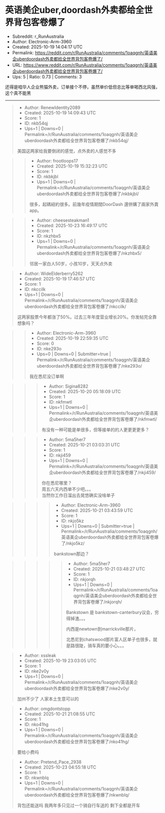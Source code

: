 # 英语美企uber,doordash外卖都给全世界背包客卷爆了

- Subreddit: r_RunAustralia
- Author: Electronic-Arm-3960
- Created: 2025-10-19 14:04:17 UTC
- Permalink: https://reddit.com/r/RunAustralia/comments/1oaqgnh/英语美企uberdoordash外卖都给全世界背包客卷爆了/
- URL: https://www.reddit.com/r/RunAustralia/comments/1oaqgnh/英语美企uberdoordash外卖都给全世界背包客卷爆了/
- Ups: 5 | Ratio: 0.73 | Comments: 3


还得是咱华人企业熊猫外卖，订单接个不停，虽然单价低但总比等单喝西北风强，这个真不能黑


---

> - Author: RenewIdentity2089
> - Created: 2025-10-19 14:09:43 UTC
> - Score: 1
> - ID: nkb54qj
> - Ups=1 | Downs=0 | Permalink=/r/RunAustralia/comments/1oaqgnh/英语美企uberdoordash外卖都给全世界背包客卷爆了/nkb54qj/
>
> 美国这两家给我要倒闭的感觉，点外卖的人感觉不多

>> - Author: frootloops17
>> - Created: 2025-10-19 15:32:23 UTC
>> - Score: 1
>> - ID: nkbkjbl
>> - Ups=1 | Downs=0 | Permalink=/r/RunAustralia/comments/1oaqgnh/英语美企uberdoordash外卖都给全世界背包客卷爆了/nkbkjbl/
>>
>> 很多，起碼紐約很多。前幾年疫情期間DoorDash 還併購了兩家外賣app。

>> - Author: cheesesteakman1
>> - Created: 2025-10-23 16:49:17 UTC
>> - Score: 1
>> - ID: nkzhbx5
>> - Ups=1 | Downs=0 | Permalink=/r/RunAustralia/comments/1oaqgnh/英语美企uberdoordash外卖都给全世界背包客卷爆了/nkzhbx5/
>>
>> 邻居一家白人50岁，小孩10岁，天天点外卖

> - Author: WideElderberry5262
> - Created: 2025-10-19 17:46:57 UTC
> - Score: 1
> - ID: nkccilk
> - Ups=1 | Downs=0 | Permalink=/r/RunAustralia/comments/1oaqgnh/英语美企uberdoordash外卖都给全世界背包客卷爆了/nkccilk/
>
> 这两家股票今年都涨了50%。过去三年年度营业增长20%。你发帖完全靠想象吗？

>> - Author: Electronic-Arm-3960
>> - Created: 2025-10-19 22:59:35 UTC
>> - Score: 0
>> - ID: nke293o
>> - Ups=0 | Downs=0 | Submitter=true | Permalink=/r/RunAustralia/comments/1oaqgnh/英语美企uberdoordash外卖都给全世界背包客卷爆了/nke293o/
>>
>> 我在悉尼没订单啊

>>> - Author: Sigina8282
>>> - Created: 2025-10-20 05:18:09 UTC
>>> - Score: 1
>>> - ID: nkfmwtl
>>> - Ups=1 | Downs=0 | Permalink=/r/RunAustralia/comments/1oaqgnh/英语美企uberdoordash外卖都给全世界背包客卷爆了/nkfmwtl/
>>>
>>> 有没有一种可能是单很多，但等接单的的人更更更更多？

>>> - Author: 5ma5her7
>>> - Created: 2025-10-21 03:03:31 UTC
>>> - Score: 1
>>> - ID: nkji459
>>> - Ups=1 | Downs=0 | Permalink=/r/RunAustralia/comments/1oaqgnh/英语美企uberdoordash外卖都给全世界背包客卷爆了/nkji459/
>>>
>>> 你在悉尼哪里？     
>>> 周五六天内西单不少吧。。。    
>>> 当然你工作日溜出去晃悠确实没啥单子

>>>> - Author: Electronic-Arm-3960
>>>> - Created: 2025-10-21 03:43:59 UTC
>>>> - Score: 1
>>>> - ID: nkjo5kz
>>>> - Ups=1 | Downs=0 | Submitter=true | Permalink=/r/RunAustralia/comments/1oaqgnh/英语美企uberdoordash外卖都给全世界背包客卷爆了/nkjo5kz/
>>>>
>>>> bankstown那边？

>>>>> - Author: 5ma5her7
>>>>> - Created: 2025-10-21 03:48:27 UTC
>>>>> - Score: 1
>>>>> - ID: nkjorqh
>>>>> - Ups=1 | Downs=0 | Permalink=/r/RunAustralia/comments/1oaqgnh/英语美企uberdoordash外卖都给全世界背包客卷爆了/nkjorqh/
>>>>>
>>>>> Bankstown 是 bankstown-canterbury议会，穷得掉渣。。。     
>>>>> 
>>>>> 内西是newtown到marrickville那片，   
>>>>> 
>>>>> 北悉尼到chatswood那片富人区单子也很多，就是路很陡，骑车真的要小心。。。

> - Author: xssleak
> - Created: 2025-10-19 23:03:05 UTC
> - Score: 1
> - ID: nke2v0y
> - Ups=1 | Downs=0 | Permalink=/r/RunAustralia/comments/1oaqgnh/英语美企uberdoordash外卖都给全世界背包客卷爆了/nke2v0y/
>
> 加州不少了 人家本土生意可以的

> - Author: omgdontstopp
> - Created: 2025-10-21 21:08:55 UTC
> - Score: 1
> - ID: nko41hg
> - Ups=1 | Downs=0 | Permalink=/r/RunAustralia/comments/1oaqgnh/英语美企uberdoordash外卖都给全世界背包客卷爆了/nko41hg/
>
> 要给小费吗

> - Author: Pretend_Pace_2938
> - Created: 2025-10-23 04:55:18 UTC
> - Score: 1
> - ID: nkwnblq
> - Ups=1 | Downs=0 | Permalink=/r/RunAustralia/comments/1oaqgnh/英语美企uberdoordash外卖都给全世界背包客卷爆了/nkwnblq/
>
> 背包还能送吗 我两年多只见过一个骑自行车送的 剩下全都是开车
